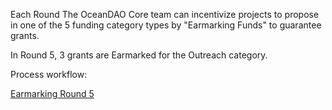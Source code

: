 Each Round The OceanDAO Core team can incentivize projects to propose in one of the 5 funding category types by "Earmarking Funds" to guarantee grants.

In Round 5, 3 grants are Earmarked for the Outreach category. 

Process workflow:

[Earmarking Round 5](https://user-images.githubusercontent.com/73855248/116385992-9b94eb00-a7d6-11eb-864b-ae8b1acda4bf.png)